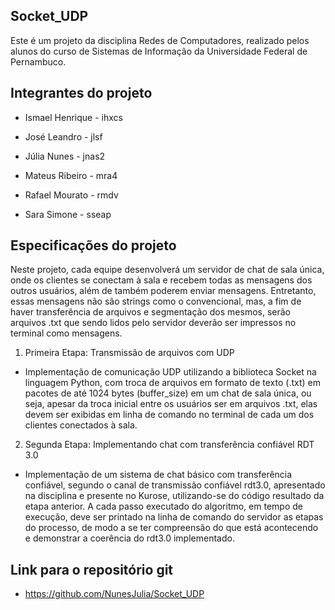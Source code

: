 ## Socket_UDP

Este é um projeto da disciplina Redes de Computadores, realizado pelos alunos do curso de Sistemas de Informação da Universidade Federal de Pernambuco.

## Integrantes do projeto

- Ismael Henrique - ihxcs

- José Leandro - jlsf

- Júlia Nunes - jnas2

- Mateus Ribeiro - mra4

- Rafael Mourato - rmdv

- Sara Simone - sseap

## Especificações do projeto

Neste projeto, cada equipe desenvolverá um servidor de chat de sala única, onde os clientes se conectam à sala e recebem todas as mensagens dos outros usuários, além de também poderem enviar mensagens. Entretanto, essas mensagens não são strings como o convencional, mas, a fim de haver transferência de arquivos e segmentação dos mesmos, serão arquivos .txt que sendo lidos pelo servidor deverão ser impressos no terminal como mensagens.

1. Primeira Etapa: Transmissão de arquivos com UDP

- Implementação de comunicação UDP utilizando a biblioteca Socket na linguagem Python, com troca de arquivos em formato de texto (.txt) em pacotes de até 1024 bytes (buffer_size) em um chat de sala única, ou seja, apesar da troca inicial entre os usuários ser em arquivos .txt, elas devem ser exibidas em linha de comando no terminal de cada um dos clientes conectados à sala.

2. Segunda Etapa: Implementando chat com transferência confiável RDT 3.0
- Implementação de um sistema de chat básico com transferência confiável, segundo o canal de transmissão confiável rdt3.0, apresentado na disciplina e presente no Kurose, utilizando-se do código resultado da etapa anterior. A cada passo executado do algoritmo, em tempo de execução, deve ser printado na linha de comando do servidor as etapas do processo, de modo a se ter compreensão do que está acontecendo e demonstrar a coerência do rdt3.0 implementado.

## Link para o repositório git

- https://github.com/NunesJulia/Socket_UDP
